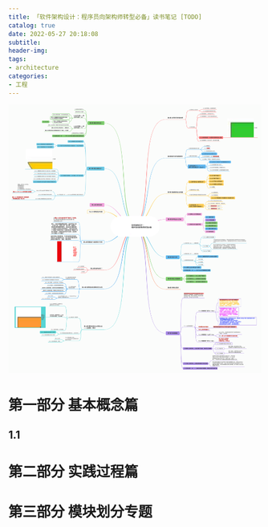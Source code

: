```yaml
---
title: 「软件架构设计：程序员向架构师转型必备」读书笔记 [TODO]
catalog: true
date: 2022-05-27 20:18:08
subtitle:
header-img:
tags:
- architecture
categories:
- 工程
---
```


![](https://raw.githubusercontent.com/SoaringhawkCheng/blog/7adc49dd0e334ed486561eb4a45f6fe8c154447a/source/_posts/software-design-coder-to-architect/mind.svg)

# 第一部分 基本概念篇

## 1.1 

# 第二部分 实践过程篇



# 第三部分 模块划分专题

